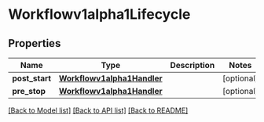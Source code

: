 # Workflowv1alpha1Lifecycle

## Properties
Name | Type | Description | Notes
------------ | ------------- | ------------- | -------------
**post_start** | [**Workflowv1alpha1Handler**](Workflowv1alpha1Handler.md) |  | [optional] 
**pre_stop** | [**Workflowv1alpha1Handler**](Workflowv1alpha1Handler.md) |  | [optional] 

[[Back to Model list]](../README.md#documentation-for-models) [[Back to API list]](../README.md#documentation-for-api-endpoints) [[Back to README]](../README.md)



